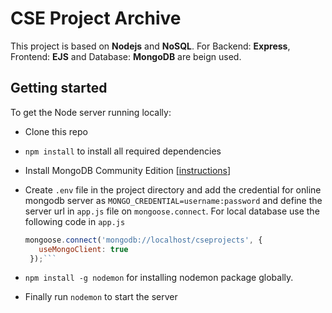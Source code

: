 # CSE Project Archive

This project is based on **Nodejs** and **NoSQL**. For Backend: **Express**, Frontend: **EJS** and Database: **MongoDB** are beign used.

## Getting started

To get the Node server running locally:

- Clone this repo
- ```npm install``` to install all required dependencies
- Install MongoDB Community Edition [[instructions](https://docs.mongodb.com/manual/installation/#tutorials)]
- Create ```.env``` file in the project directory and add the credential for online mongodb server as ```MONGO_CREDENTIAL=username:password``` and define the server url in ```app.js``` file on ```mongoose.connect```. For local database use the following code in ```app.js```

    ```javascript
    mongoose.connect('mongodb://localhost/cseprojects', {
       useMongoClient: true
     });```

- ```npm install -g nodemon``` for installing nodemon package globally.
- Finally run ```nodemon``` to start the server
